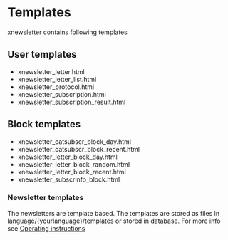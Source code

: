 # Templates

xnewsletter contains following templates

## User templates

* xnewsletter\_letter.html
* xnewsletter\_letter\_list.html
* xnewsletter\_protocol.html
* xnewsletter\_subscription.html
* xnewsletter\_subscription\_result.html

## Block templates

* xnewsletter\_catsubscr\_block\_day.html
* xnewsletter\_catsubscr\_block\_recent.html
* xnewsletter\_letter\_block\_day.html
* xnewsletter\_letter\_block\_random.html
* xnewsletter\_letter\_block\_recent.html
* xnewsletter\_subscrinfo\_block.html

### Newsletter templates

The newsletters are template based. The templates are stored as files in language/{yourlanguage}/templates or stored in database. For more info see [Operating instructions](operating-instructions.md)

